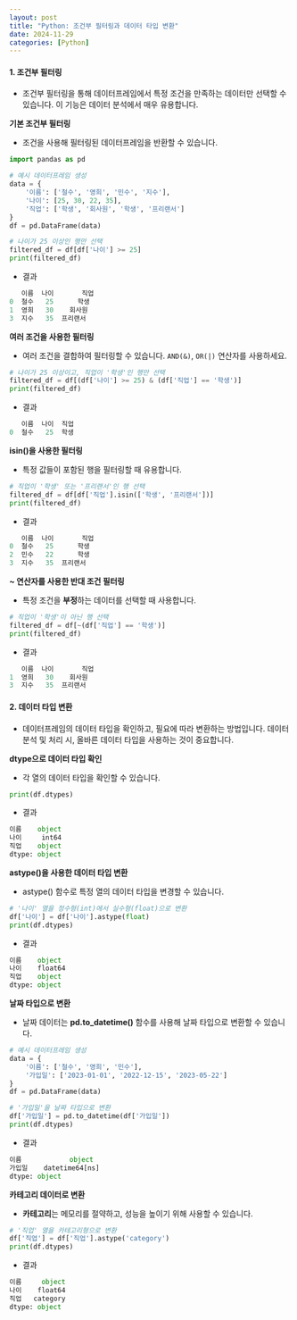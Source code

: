 ```yaml
---
layout: post
title: "Python: 조건부 필터링과 데이터 타입 변환"
date: 2024-11-29
categories: [Python] 
---
```


#### 1. 조건부 필터링

- 조건부 필터링을 통해 데이터프레임에서 특정 조건을 만족하는 데이터만 선택할 수 있습니다. 이 기능은 데이터 분석에서 매우 유용합니다.

**기본 조건부 필터링**

- 조건을 사용해 필터링된 데이터프레임을 반환할 수 있습니다.

```python
import pandas as pd

# 예시 데이터프레임 생성
data = {
    '이름': ['철수', '영희', '민수', '지수'],
    '나이': [25, 30, 22, 35],
    '직업': ['학생', '회사원', '학생', '프리랜서']
}
df = pd.DataFrame(data)

# 나이가 25 이상인 행만 선택
filtered_df = df[df['나이'] >= 25]
print(filtered_df)
```

- 결과

```python
   이름  나이       직업
0  철수   25      학생
1  영희   30    회사원
3  지수   35  프리랜서
```

**여러 조건을 사용한 필터링**

- 여러 조건을 결합하여 필터링할 수 있습니다. `AND(&)`, `OR(|)` 연산자를 사용하세요.

```python
# 나이가 25 이상이고, 직업이 '학생'인 행만 선택
filtered_df = df[(df['나이'] >= 25) & (df['직업'] == '학생')]
print(filtered_df)
```

- 결과

```python
   이름  나이  직업
0  철수   25  학생
```

**isin()을 사용한 필터링**

- 특정 값들이 포함된 행을 필터링할 때 유용합니다.

```python
# 직업이 '학생' 또는 '프리랜서'인 행 선택
filtered_df = df[df['직업'].isin(['학생', '프리랜서'])]
print(filtered_df)
```

- 결과

```python
   이름  나이       직업
0  철수   25      학생
2  민수   22      학생
3  지수   35  프리랜서
```

**~ 연산자를 사용한 반대 조건 필터링**

- 특정 조건을 **부정**하는 데이터를 선택할 때 사용합니다.

```python
# 직업이 '학생'이 아닌 행 선택
filtered_df = df[~(df['직업'] == '학생')]
print(filtered_df)
```

- 결과

```python
   이름  나이       직업
1  영희   30    회사원
3  지수   35  프리랜서
```

#### 2. 데이터 타입 변환

- 데이터프레임의 데이터 타입을 확인하고, 필요에 따라 변환하는 방법입니다. 데이터 분석 및 처리 시, 올바른 데이터 타입을 사용하는 것이 중요합니다.

**dtype으로 데이터 타입 확인**

- 각 열의 데이터 타입을 확인할 수 있습니다.

```python
print(df.dtypes)
```

- 결과

```python
이름    object
나이     int64
직업    object
dtype: object
```

**astype()을 사용한 데이터 타입 변환**

- astype() 함수로 특정 열의 데이터 타입을 변경할 수 있습니다.

```python
# '나이' 열을 정수형(int)에서 실수형(float)으로 변환
df['나이'] = df['나이'].astype(float)
print(df.dtypes)
```

- 결과

```python
이름    object
나이    float64
직업    object
dtype: object
```

**날짜 타입으로 변환**

- 날짜 데이터는 **pd.to_datetime()** 함수를 사용해 날짜 타입으로 변환할 수 있습니다.

```python
# 예시 데이터프레임 생성
data = {
    '이름': ['철수', '영희', '민수'],
    '가입일': ['2023-01-01', '2022-12-15', '2023-05-22']
}
df = pd.DataFrame(data)

# '가입일'을 날짜 타입으로 변환
df['가입일'] = pd.to_datetime(df['가입일'])
print(df.dtypes)
```

- 결과

```python
이름            object
가입일    datetime64[ns]
dtype: object
```

**카테고리 데이터로 변환**

- **카테고리**는 메모리를 절약하고, 성능을 높이기 위해 사용할 수 있습니다.

```python
# '직업' 열을 카테고리형으로 변환
df['직업'] = df['직업'].astype('category')
print(df.dtypes)
```

- 결과

```python
이름     object
나이    float64
직업   category
dtype: object
```
